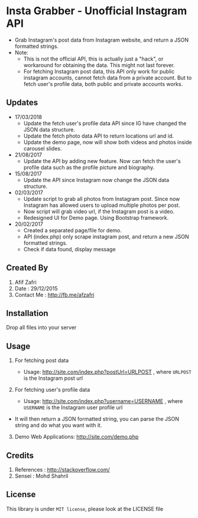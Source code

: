 # Insta Grabber - Unofficial Instagram API
- Grab Instagram's post data from Instagram website, and return a JSON formatted strings.
- Note: 
  - This is not the official API, this is actually just a "hack", or workaround for obtaining the data. This might not last forever.
  - For fetching Instagram post data, this API only work for public instagram accounts, cannot fetch data from a private account. But to fetch user's profile data, both public and private accounts works.

## Updates
- 17/03/2018
	- Update the fetch user's profile data API since IG have changed the JSON data structure.
	- Update the fetch photo data API to return locations url and id.
	- Update the demo page, now will show both videos and photos inside carousel slides.
- 21/08/2017
	- Update the API by adding new feature. Now can fetch the user's profile data such as the profile picture and biography.
- 15/08/2017
	- Update the API since Instagram now change the JSON data structure.
- 02/03/2017
	- Update script to grab all photos from Instagram post. Since now Instagram has allowed users to upload multiple photos per post.
	- Now script will grab video url, if the Instagram post is a video.
	- Redesigned UI for Demo page. Using Bootstrap framework.
- 20/02/2017
	- Created a separated page/file for demo.
	- API (index.php) only scrape instagram post, and return a new JSON formatted strings.
	- Check if data found, display message

## Created By
1. Afif Zafri
2. Date : 29/12/2015
3. Contact Me : http://fb.me/afzafri

## Installation

Drop all files into your server

## Usage
1. For fetching post data
	- Usage: http://site.com/index.php?postUrl=URLPOST , where ```URLPOST``` is the Instagram post url
    
2. For fetching user's profile data
	- Usage: http://site.com/index.php?username=USERNAME , where ```USERNAME``` is the Instagram user profile url
- It will then return a JSON formatted string, you can parse the JSON string and do what you want with it.

3. Demo Web Applications: http://site.com/demo.php

## Credits

1. References : http://stackoverflow.com/
2. Sensei : Mohd Shahril

## License
This library is under ```MIT license```, please look at the LICENSE file
